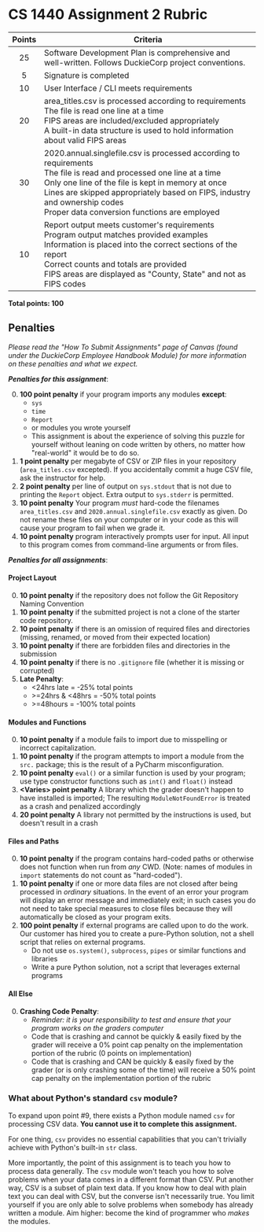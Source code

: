 # CS 1440 Assignment 2 Rubric

| Points | Criteria
|:------:|--------------------------------------------------------------------------------
|25| Software Development Plan is comprehensive and well-written. Follows DuckieCorp project conventions.
|5| Signature is completed
|10| User Interface / CLI meets requirements
|20| area_titles.csv is processed according to requirements <br/> The file is read one line at a time <br/> FIPS areas are included/excluded appropriately <br/>A built-in data structure is used to hold information about valid FIPS areas
|30| 2020.annual.singlefile.csv is processed according to requirements <br/>The file is read and processed one line at a time <br/> Only one line of the file is kept in memory at once <br/>Lines are skipped appropriately based on FIPS, industry and ownership codes <br/>Proper data conversion functions are employed
|10| Report output meets customer's requirements <br/>Program output matches provided examples <br/>Information is placed into the correct sections of the report <br/>Correct counts and totals are provided <br/>FIPS areas are displayed as "County, State" and not as FIPS codes

**Total points: 100**

## Penalties

*Please read the "How To Submit Assignments" page of Canvas (found under the DuckieCorp Employee Handbook Module) for more information on these penalties and what we expect.*

***Penalties for this assignment***:

0.  **100 point penalty** if your program imports any modules **except**:
    *   `sys`
    *   `time`
    *   `Report`
    *   or modules you wrote yourself
    *   This assignment is about the experience of solving this puzzle for yourself without leaning on code written by others, no matter how "real-world" it would be to do so.
1. **1 point penalty** per megabyte of CSV or ZIP files in your repository (`area_titles.csv` excepted).  If you accidentally commit a huge CSV file, ask the instructor for help.
2. **2 point penalty** per line of output on `sys.stdout` that is not due to printing the `Report` object.  Extra output to `sys.stderr` is permitted.
3.  **10 point penalty** Your program *must* hard-code the filenames `area_titles.csv` and `2020.annual.singlefile.csv` exactly as given.  Do not rename these files on your computer or in your code as this will cause your program to fail when we grade it.
4. **10 point penalty** program interactively prompts user for input.  All input to this program comes from command-line arguments or from files.

***Penalties for all assignments***:

#### Project Layout
0. **10 point penalty** if the repository does not follow the Git Repository Naming Convention
1. **10 point penalty** if the submitted project is not a clone of the starter code repository.
2. **10 point penalty** if there is an omission of required files and directories (missing, renamed, or moved from their expected location)
3. **10 point penalty** if there are forbidden files and directories in the submission
4. **10 point penalty** if there is no `.gitignore` file (whether it is missing or corrupted)
5. **Late Penalty**:
    *   \<24hrs late = -25% total points
    *   \>=24hrs & <48hrs = -50% total points
    *   \>=48hours = -100% total points

#### Modules and Functions
0. **10 point penalty** if a module fails to import due to misspelling or incorrect capitalization.
1. **10 point penalty** if the program attempts to import a module from the `src.` package; this is the result of a PyCharm misconfiguration.
2. **10 point penalty** `eval()` or a similar function is used by your program; use type constructor functions such as `int()` and `float()` instead
3. **\<Varies\> point penalty** A library which the grader doesn't happen to have installed is imported; The resulting `ModuleNotFoundError` is treated as a crash and penalized accordingly
4. **20 point penalty** A library not permitted by the instructions is used, but doesn't result in a crash

#### Files and Paths
0. **10 point penalty** if the program contains hard-coded paths or otherwise does not function when run from *any* CWD.  (Note: names of modules in `import` statements do not count as "hard-coded").
1. **10 point penalty** if one or more data files are not closed after being processed in *ordinary* situations.  In the event of an error your program will display an error message and immediately exit; in such cases you do not need to take special measures to close files because they will automatically be closed as your program exits.
2. **100 point penalty** if external programs are called upon to do the work.  Our customer has hired you to create a pure-Python solution, not a shell script that relies on external programs.
    - Do not use `os.system()`, `subprocess`, `pipes` or similar functions and libraries
    - Write a pure Python solution, not a script that leverages external programs

#### All Else
0. **Crashing Code Penalty**:
    * *Reminder: it is your responsibility to test and ensure that your program works on the graders computer*
    *   Code that is crashing and cannot be quickly & easily fixed by the grader will receive a 0% point cap penalty on the implementation portion of the rubric (0 points on implementation)
    *   Code that is crashing and CAN be quickly & easily fixed by the grader (or is only crashing some of the time) will receive a 50% point cap penalty on the implementation portion of the rubric

### What about Python's standard `csv` module?

To expand upon point #9, there exists a Python module named `csv` for
processing CSV data.  **You cannot use it to complete this assignment.**

For one thing, `csv` provides no essential capabilities that you can't
trivially achieve with Python's built-in `str` class.

More importantly, the point of this assignment is to teach you how to process
data generally.  The `csv` module won't teach you how to solve problems when
your data comes in a different format than CSV.  Put another way, CSV is a
subset of plain text data.  If you know how to deal with plain text you can
deal with CSV, but the converse isn't necessarily true.  You limit yourself if
you are only able to solve problems when somebody has already written a module.
Aim higher: become the kind of programmer who *makes* the modules.
